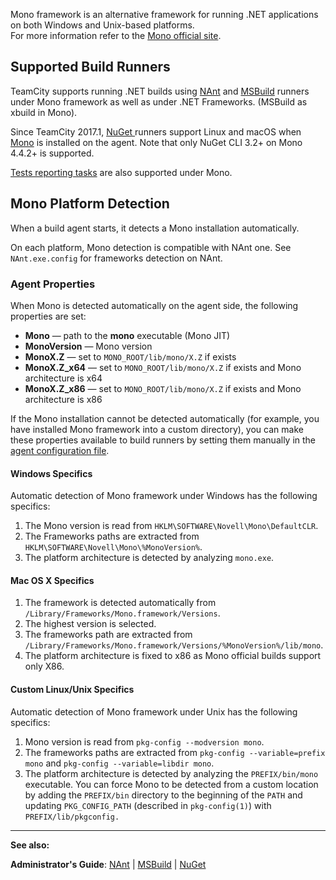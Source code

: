 [//]: # (title: Mono Support)
[//]: # (auxiliary-id: Mono Support)
Mono framework is an alternative framework for running .NET applications on both Windows and Unix\-based platforms.   
For more information refer to the [Mono official site](http://www.mono-project.com).



## Supported Build Runners

TeamCity supports running .NET builds using [NAnt](nant.md) and [MSBuild](msbuild.md) runners under Mono framework as well as under .NET Frameworks. (MSBuild as xbuild in Mono). 

Since TeamCity 2017.1, [NuGet ](nuget.md)runners support Linux and macOS when [Mono](http://www.mono-project.com/docs/getting-started/install/) is installed on the agent. Note that only NuGet CLI 3.2\+ on Mono 4.4.2\+ is supported. 

[Tests reporting tasks](net-testing-frameworks-support.md) are also supported under Mono.

## Mono Platform Detection

When a build agent starts, it detects a Mono installation automatically.

On each platform, Mono detection is compatible with NAnt one. See `NAnt.exe.config` for frameworks detection on NAnt.

### Agent Properties

When Mono is detected automatically on the agent side, the following properties are set:
* __Mono__ — path to the __mono__ executable (Mono JIT)
* __MonoVersion__ — Mono version
* __MonoX.Z__ — set to `MONO_ROOT/lib/mono/X.Z` if exists
* __MonoX.Z\_x64__ — set to `MONO_ROOT/lib/mono/X.Z` if exists and Mono architecture is x64
* __MonoX.Z\_x86__ — set to `MONO_ROOT/lib/mono/X.Z` if exists and Mono architecture is x86

If the Mono installation cannot be detected automatically (for example, you have installed Mono framework into a custom directory), you can make these properties available to build runners by setting them manually in the [agent configuration file](project-and-agent-level-build-parameters.md).

#### Windows Specifics

Automatic detection of Mono framework under Windows has the following specifics:
1. The Mono version is read from `HKLM\SOFTWARE\Novell\Mono\DefaultCLR`.
2. The Frameworks paths are extracted from `HKLM\SOFTWARE\Novell\Mono\%MonoVersion%`.
3. The platform architecture is detected by analyzing `mono.exe`.

#### Mac OS X Specifics
1. The framework is detected automatically from `/Library/Frameworks/Mono.framework/Versions`.
2. The highest version is selected.
3. The frameworks path are extracted from `/Library/Frameworks/Mono.framework/Versions/%MonoVersion%/lib/mono`.
4. The platform architecture is fixed to x86 as Mono official builds support only X86.

#### Custom Linux/Unix Specifics

Automatic detection of Mono framework under Unix has the following specifics:
1. Mono version is read from `pkg-config --modversion mono`.
2. The frameworks paths are extracted from `pkg-config --variable=prefix mono` and `pkg-config --variable=libdir mono`.
3. The platform architecture is detected by analyzing the `PREFIX/bin/mono` executable.
You can force Mono to be detected from a custom location by adding the `PREFIX/bin` directory to the beginning of the `PATH` and updating `PKG_CONFIG_PATH` (described in `pkg-config(1)`) with `PREFIX/lib/pkgconfig.`

 

 

__  __

__See also:__



__Administrator's Guide__: [NAnt](nant.md) | [MSBuild](msbuild.md) | [NuGet](nuget.md)
